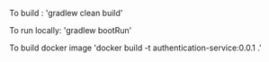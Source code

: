 To build :
'gradlew clean build'

To run locally:
'gradlew bootRun'

To build docker image
'docker build -t authentication-service:0.0.1 .'